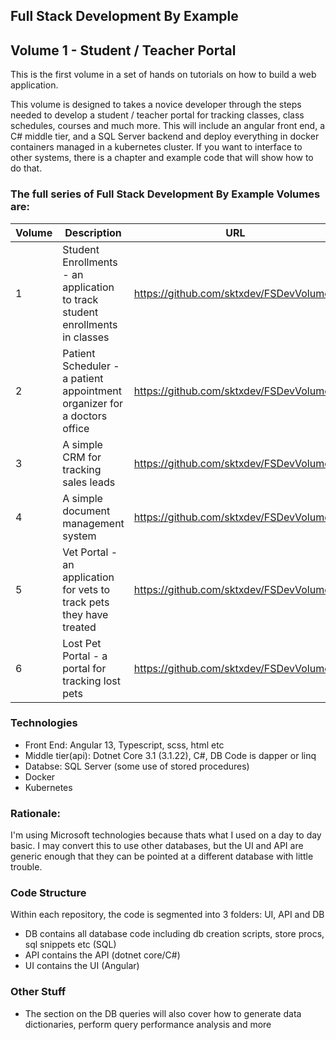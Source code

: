 ## Full Stack Development By Example
## Volume 1 - Student / Teacher Portal

This is the first volume in a set of hands on tutorials on how to build a web application. 

This volume is designed to  takes a novice developer through the steps needed to develop a student / teacher portal for tracking classes, class schedules, courses and much more.
This will include an angular front end, a C# middle tier, and a SQL Server backend and deploy everything in docker containers managed in a kubernetes cluster. If you want to interface to other systems, there is a chapter and example code that will show how to do that.

### The full series of Full Stack Development By Example Volumes are:
| Volume   | Description | URL |
| -------- | ----------- | --- |
| 1 | Student Enrollments - an application to track student enrollments in classes	|	https://github.com/sktxdev/FSDevVolume1 |
| 2 | Patient Scheduler - a patient appointment organizer for a doctors office	|	https://github.com/sktxdev/FSDevVolume2 |
| 3 | A simple CRM for tracking sales leads	|	https://github.com/sktxdev/FSDevVolume3 |
| 4 | A simple document management system	|	https://github.com/sktxdev/FSDevVolume4 |
| 5 | Vet Portal - an application for vets to track pets they have treated	|	https://github.com/sktxdev/FSDevVolume5 |
| 6 | Lost Pet Portal - a portal for tracking lost pets	|	https://github.com/sktxdev/FSDevVolume6 |

### Technologies
- Front End: Angular 13, Typescript, scss, html etc
- Middle tier(api): Dotnet Core 3.1 (3.1.22), C#, DB Code is dapper or linq
- Databse: SQL Server (some use of stored procedures)
- Docker
- Kubernetes

### Rationale:
I'm using Microsoft technologies because thats what I used on a day to day basic. I may convert this to use other databases, but the UI and API are generic enough that they can be pointed at a different database with little trouble.

### Code Structure
Within each repository, the code is segmented into 3 folders: UI, API and DB
- DB contains all database code including db creation scripts, store procs, sql snippets etc (SQL)
- API contains the API (dotnet core/C#)
- UI contains the UI (Angular)

### Other Stuff
- The section on the DB queries will also cover how to generate data dictionaries, perform query performance analysis and more
